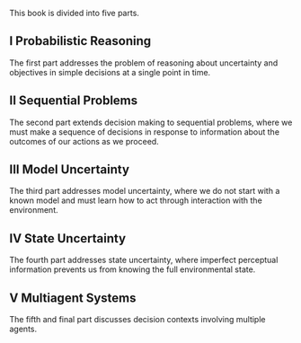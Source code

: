 This book is divided into five parts.

## I Probabilistic Reasoning

The first part addresses the problem of reasoning about uncertainty and objectives in simple decisions at a single point in time.

## II Sequential Problems

The second part extends decision making to sequential problems, where we must
make a sequence of decisions in response to information about the outcomes of
our actions as we proceed.

## III Model Uncertainty

The third part addresses model uncertainty, where we do not start with a known model and must learn how to act through interaction with the environment. 

## IV State Uncertainty

The fourth part addresses state uncertainty, where imperfect perceptual information prevents us from knowing the full environmental state.

## V Multiagent Systems

The fifth and final part discusses decision contexts involving multiple agents.
